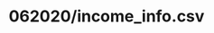 ---  
schema: schema::062020/income_info.csv  
title: 062020/income_info.csv  
organization: Sample Department  
notes: Used in 1 lineage(s)  
resources:  
  - name: 062020/income_info.csv 
    url: file:/Users/kensu/Customers/Kensu/LoanApproval/PROD/masterdata/prod/062020/income_info.csv 
    format : CSV  
license: None  
category:
  - Education  
maintainer: User  
maintainer_email: UserMail  
---